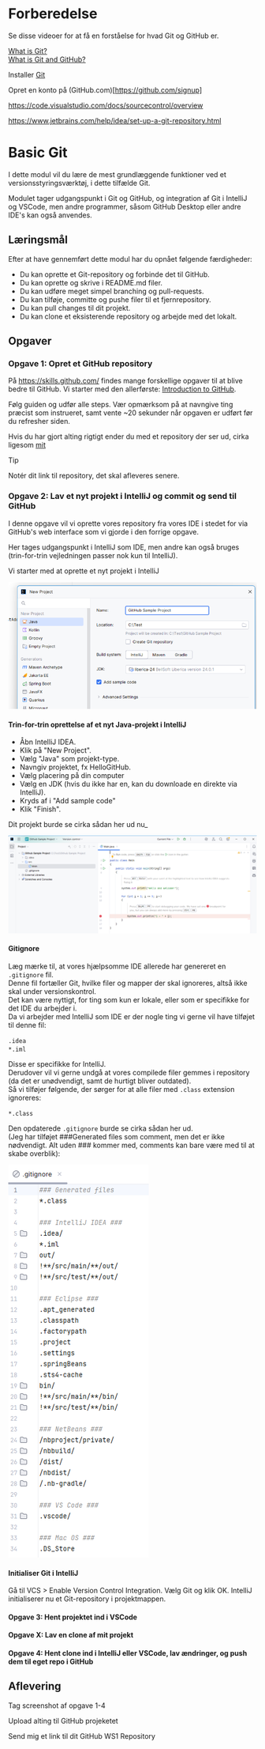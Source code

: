 # Forberedelse

Se disse videoer for at få en forståelse for hvad Git og GitHub er.

[What is Git?](https://www.youtube.com/watch?v=2ReR1YJrNOM)\
[What is Git and GitHub?](https://www.youtube.com/watch?v=QzvA7r-WndM)

Installer [Git](https://git-scm.com/downloads)

Opret en konto på (GitHub.com)[https://github.com/signup]

https://code.visualstudio.com/docs/sourcecontrol/overview

https://www.jetbrains.com/help/idea/set-up-a-git-repository.html

# Basic Git

I dette modul vil du lære de mest grundlæggende funktioner ved et versionsstyringsværktøj, i dette tilfælde Git.

Modulet tager udgangspunkt i Git og GitHub, og integration af Git i IntelliJ og VSCode, men andre programmer, såsom GitHub Desktop eller andre IDE's kan også anvendes.

## Læringsmål

Efter at have gennemført dette modul har du opnået følgende færdigheder:

- Du kan oprette et Git-repository og forbinde det til GitHub.
- Du kan oprette og skrive i README.md filer.
- Du kan udføre meget simpel branching og pull-requests.
- Du kan tilføje, committe og pushe filer til et fjernrepository.
- Du kan pull changes til dit projekt.
- Du kan clone et eksisterende repository og arbejde med det lokalt.

## Opgaver

### Opgave 1: Opret et GitHub repository

På https://skills.github.com/ findes mange forskellige opgaver til at blive bedre til GitHub.
Vi starter med den allerførste: [Introduction to GitHub](https://github.com/skills/introduction-to-github).

Følg guiden og udfør alle steps. Vær opmærksom på at navngive ting præcist som instrueret, samt vente ~20 sekunder når opgaven er udført før du refresher siden.

Hvis du har gjort alting rigtigt ender du med et repository der ser ud, cirka ligesom [mit](https://github.com/MichaelViuff/skills-introduction-to-github)
> [!TIP]
> Notér dit link til repository, det skal afleveres senere.

### Opgave 2: Lav et nyt projekt i IntelliJ og commit og send til GitHub

I denne opgave vil vi oprette vores repository fra vores IDE i stedet for via GitHub's web interface som vi gjorde i den forrige opgave.

Her tages udgangspunkt i IntelliJ som IDE, men andre kan også bruges (trin-for-trin vejledningen passer nok kun til IntelliJ).

Vi starter med at oprette et nyt projekt i IntelliJ

![Create new project](IntelliJ%20-%20Create%20new%20project.png)

#### Trin-for-trin oprettelse af et nyt Java-projekt i IntelliJ
- Åbn IntelliJ IDEA.
- Klik på "New Project".
- Vælg "Java" som projekt-type.
- Navngiv projektet, fx HelloGitHub.
- Vælg placering på din computer
- Vælg en JDK (hvis du ikke har en, kan du downloade en direkte via IntelliJ).
- Kryds af i "Add sample code"
- Klik "Finish".


Dit projekt burde se cirka sådan her ud nu_

![Upon creation](IntelliJ%20-%20upon%20creation.png)

#### Gitignore
Læg mærke til, at vores hjælpsomme IDE allerede har genereret en `.gitignore` fil.  
Denne fil fortæller Git, hvilke filer og mapper der skal ignoreres, altså ikke skal under versionskontrol.  
Det kan være nyttigt, for ting som kun er lokale, eller som er specifikke for det IDE du arbejder i.  
Da vi arbejder med IntelliJ som IDE er der nogle ting vi gerne vil have tilføjet til denne fil:

`.idea`  
`*.iml`


Disse er specifikke for IntelliJ.\
Derudover vil vi gerne undgå at vores compilede filer gemmes i repository (da det er unødvendigt, samt de hurtigt bliver outdated).  
Så vi tilføjer følgende, der sørger for at alle filer med `.class` extension ignoreres:

`*.class`

Den opdaterede `.gitignore` burde se cirka sådan her ud.  
(Jeg har tilføjet ###Generated files som comment, men det er ikke nødvendigt. Alt uden ### kommer med, comments kan bare være med til at skabe overblik):

![GitIgnore](IntelliJ%20-%20gitignore.png)

#### Initialiser Git i IntelliJ
Gå til VCS > Enable Version Control Integration.
Vælg Git og klik OK.
IntelliJ initialiserer nu et Git-repository i projektmappen.



#### Opgave 3: Hent projektet ind i VSCode

#### Opgave X: Lav en clone af mit projekt

#### Opgave 4: Hent clone ind i IntelliJ eller VSCode, lav ændringer, og push dem til eget repo i GitHub

## Aflevering

Tag screenshot af opgave 1-4

Upload alting til GitHub projeketet

Send mig et link til dit GitHub WS1 Repository
